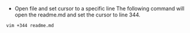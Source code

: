 - Open file and set cursor to a specific line
The following command will open the readme.md and set the cursor to line 344.
```
vim +344 readme.md
```